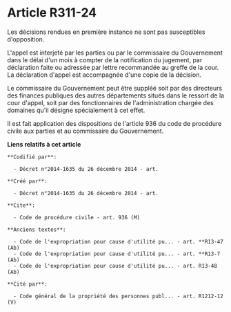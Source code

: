# Article R311-24

Les décisions rendues en première instance ne sont pas susceptibles d'opposition.

L'appel est interjeté par les parties ou par le commissaire du Gouvernement dans le délai d'un mois à compter de la
notification du jugement, par déclaration faite ou adressée par lettre recommandée au greffe de la cour. La déclaration
d'appel est accompagnée d'une copie de la décision.

Le commissaire du Gouvernement peut être suppléé soit par des directeurs des finances publiques des autres départements
situés dans le ressort de la cour d'appel, soit par des fonctionnaires de l'administration chargée des domaines qu'il désigne
spécialement à cet effet.

Il est fait application des dispositions de l'article 936 du code de procédure civile aux parties et au commissaire du
Gouvernement.

**Liens relatifs à cet article**

	**Codifié par**:

	  - Décret n°2014-1635 du 26 décembre 2014 - art.

	**Créé par**:

	  - Décret n°2014-1635 du 26 décembre 2014 - art.

	**Cite**:

	  - Code de procédure civile - art. 936 (M)

	**Anciens textes**:

	  - Code de l'expropriation pour cause d'utilité pu... - art. **R13-47 (Ab)
	  - Code de l'expropriation pour cause d'utilité pu... - art. **R13-7 (Ab)
	  - Code de l'expropriation pour cause d'utilité pu... - art. R13-48 (Ab)

	**Cité par**:

	  - Code général de la propriété des personnes publ... - art. R1212-12 (V)
